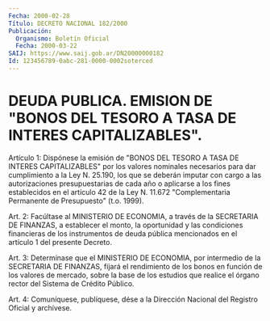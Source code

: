```yaml
---
Fecha: 2000-02-28
Título: DECRETO NACIONAL 182/2000
Publicación:
  Organismo: Boletín Oficial
  Fecha: 2000-03-22
SAIJ: https://www.saij.gob.ar/DN20000000182
Id: 123456789-0abc-281-0000-0002soterced
---
```

# DEUDA PUBLICA. EMISION DE "BONOS DEL TESORO A TASA DE INTERES CAPITALIZABLES".

<a id="1"></a>
Artículo 1: Dispónese la emisión de "BONOS DEL TESORO  A  TASA  DE INTERES  CAPITALIZABLES"  por los valores nominales necesarios para dar cumplimiento a la Ley N. 25.190, los que se deberán imputar con cargo a las autorizaciones presupuestarias  de cada año o aplicarse a  los  fines establecidos en el artículo 42 de  la  Ley N. 11.672 "Complementaria    Permanente   de  Presupuesto"  (t.o.  1999).

<a id="2"></a>
Art. 2: Facúltase  al  MINISTERIO  DE  ECONOMIA,  a  través de la SECRETARIA DE FINANZAS, a establecer el monto, la oportunidad y las condiciones  financieras  de  los  instrumentos  de  deuda  pública mencionados en el artículo 1 del presente Decreto.

<a id="3"></a>
Art.  3: Determínase que el MINISTERIO DE ECONOMIA, por intermedio de la SECRETARIA DE FINANZAS, fijará el rendimiento de los bonos en función  de  los  valores de mercado, sobre la base de los estudios que  realice  el órgano  rector  del  Sistema  de  Crédito  Público.

<a id="4"></a>
Art. 4: Comuníquese, publíquese,  dése a la Dirección Nacional del Registro Oficial y archívese.